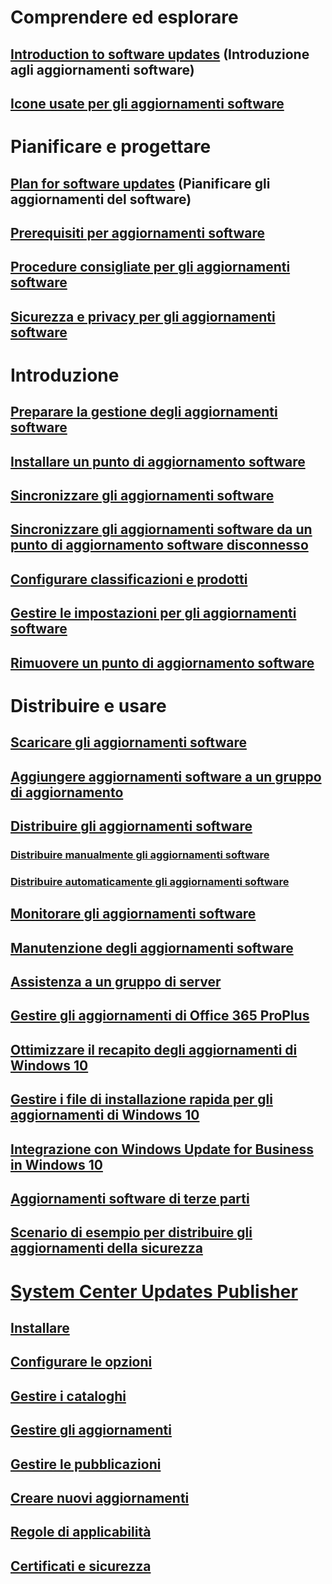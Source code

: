 # Comprendere ed esplorare
## [Introduction to software updates](understand/software-updates-introduction.md) (Introduzione agli aggiornamenti software)
## [Icone usate per gli aggiornamenti software](understand/software-updates-icons.md)

# Pianificare e progettare
## [Plan for software updates](plan-design/plan-for-software-updates.md) (Pianificare gli aggiornamenti del software)
## [Prerequisiti per aggiornamenti software](plan-design/prerequisites-for-software-updates.md)
## [Procedure consigliate per gli aggiornamenti software](plan-design/software-updates-best-practices.md)
## [Sicurezza e privacy per gli aggiornamenti software](plan-design/security-and-privacy-for-software-updates.md)

# Introduzione
## [Preparare la gestione degli aggiornamenti software](get-started/prepare-for-software-updates-management.md)
## [Installare un punto di aggiornamento software](get-started/install-a-software-update-point.md)
## [Sincronizzare gli aggiornamenti software](get-started/synchronize-software-updates.md)
## [Sincronizzare gli aggiornamenti software da un punto di aggiornamento software disconnesso](get-started/synchronize-software-updates-disconnected.md)
## [Configurare classificazioni e prodotti](get-started/configure-classifications-and-products.md)
## [Gestire le impostazioni per gli aggiornamenti software](get-started/manage-settings-for-software-updates.md)
## [Rimuovere un punto di aggiornamento software](get-started/remove-a-software-update-point.md)

# Distribuire e usare
## [Scaricare gli aggiornamenti software](deploy-use/download-software-updates.md)

## [Aggiungere aggiornamenti software a un gruppo di aggiornamento](deploy-use/add-software-updates-to-an-update-group.md)
## [Distribuire gli aggiornamenti software](deploy-use/deploy-software-updates.md)
### [Distribuire manualmente gli aggiornamenti software](deploy-use/manually-deploy-software-updates.md)
### [Distribuire automaticamente gli aggiornamenti software](deploy-use/automatically-deploy-software-updates.md)

## [Monitorare gli aggiornamenti software](deploy-use/monitor-software-updates.md)
## [Manutenzione degli aggiornamenti software](deploy-use/software-updates-maintenance.md)
## [Assistenza a un gruppo di server](deploy-use/service-a-server-group.md)
## [Gestire gli aggiornamenti di Office 365 ProPlus](deploy-use/manage-office-365-proplus-updates.md)
## [Ottimizzare il recapito degli aggiornamenti di Windows 10](deploy-use/optimize-windows-10-update-delivery.md)
## [Gestire i file di installazione rapida per gli aggiornamenti di Windows 10](deploy-use/manage-express-installation-files-for-windows-10-updates.md)
## [Integrazione con Windows Update for Business in Windows 10](deploy-use/integrate-windows-update-for-business-windows-10.md)
## [Aggiornamenti software di terze parti ](deploy-use/third-party-software-updates.md)
## [Scenario di esempio per distribuire gli aggiornamenti della sicurezza](deploy-use/example-scenario-deploy-monitor-monthly-security-updates.md)

# [System Center Updates Publisher](tools/updates-publisher.md)
## [Installare](tools/install-updates-publisher.md)
## [Configurare le opzioni](tools/updates-publisher-options.md)
## [Gestire i cataloghi](tools/updates-publisher-catalogs.md)
## [Gestire gli aggiornamenti](tools/manage-updates-with-updates-publisher.md)
## [Gestire le pubblicazioni](tools/updates-publisher-publications.md)
## [Creare nuovi aggiornamenti](tools/create-updates-with-updates-publisher.md)
## [Regole di applicabilità](tools/updates-publisher-applicability-rules.md)
## [Certificati e sicurezza](tools/updates-publisher-security.md)

